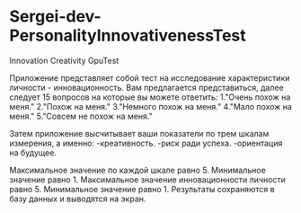 # Sergei-dev-PersonalityInnovativenessTest

Innovation Creativity GpuTest 

Приложение представляет собой тест на исследование характеристики личности - инновационность.
Вам предлагается представиться, далее следует 15 вопросов на которые вы можете ответить:
1."Очень похож на меня."
2."Похож на меня."
3."Немного похож на меня."
4."Мало похож на меня."
5."Совсем не похож на меня."

Затем приложение высчитывает ваши показатели по трем шкалам измерения, а именно:
-креативность.
-риск ради успеха.
-ориентация на будущее.

Максимальное значение по каждой шкале равно 5. Минимальное значение равно 1.
Максимальное значение инновационности личности равно 5. Минимальное значение равно 1.
Результаты сохраняются в базу данных и выводятся на экран.
